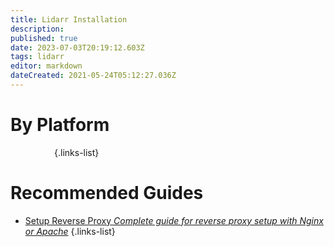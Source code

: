 ```yaml
---
title: Lidarr Installation
description: 
published: true
date: 2023-07-03T20:19:12.603Z
tags: lidarr
editor: markdown
dateCreated: 2021-05-24T05:12:27.036Z
---
```


# By Platform
[<i class="fab fa-windows" style="font-size: 3em;"></i>](/lidarr/installation/windows)&emsp;[<i class="fab fa-linux" style="font-size: 3em;"></i>](/lidarr/installation/linux)&emsp;[<i class="fab fa-apple" style="font-size: 3em;"></i>](/lidarr/installation/macos)&emsp;[<i class="fab fa-freebsd" style="font-size: 3em;"></i>](/lidarr/installation/freebsd)&emsp;[<i class="fab fa-docker" style="font-size: 3em;"></i>](/lidarr/installation/docker)&emsp;{.links-list}

# Recommended Guides
- [Setup Reverse Proxy *Complete guide for reverse proxy setup with Nginx or Apache*](/lidarr/installation/reverse-proxy)
{.links-list}
